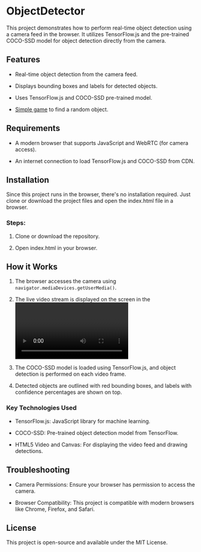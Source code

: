 # ObjectDetector

This project demonstrates how to perform real-time object detection using a camera feed in the browser. It utilizes TensorFlow.js and the pre-trained COCO-SSD model for object detection directly from the camera.

## Features

- Real-time object detection from the camera feed.

- Displays bounding boxes and labels for detected objects.

- Uses TensorFlow.js and COCO-SSD pre-trained model.

- [Simple game](https://viniciuscestarii.github.io/ObjectDetector/game) to find a random object.

## Requirements

- A modern browser that supports JavaScript and WebRTC (for camera access).

- An internet connection to load TensorFlow.js and COCO-SSD from CDN.

## Installation

Since this project runs in the browser, there's no installation required. Just clone or download the project files and open the index.html file in a browser.

### Steps:

1. Clone or download the repository.

2. Open index.html in your browser.

## How it Works

1. The browser accesses the camera using `navigator.mediaDevices.getUserMedia()`.

2. The live video stream is displayed on the screen in the <video> element.

3. The COCO-SSD model is loaded using TensorFlow.js, and object detection is performed on each video frame.

4. Detected objects are outlined with red bounding boxes, and labels with confidence percentages are shown on top.

### Key Technologies Used

- TensorFlow.js: JavaScript library for machine learning.

- COCO-SSD: Pre-trained object detection model from TensorFlow.

- HTML5 Video and Canvas: For displaying the video feed and drawing detections.

## Troubleshooting

- Camera Permissions: Ensure your browser has permission to access the camera.

- Browser Compatibility: This project is compatible with modern browsers like Chrome, Firefox, and Safari.

## License

This project is open-source and available under the MIT License.
